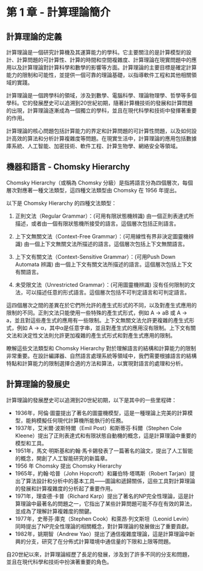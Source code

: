 # 第 1 章 - 計算理論簡介

## 計算理論的定義

計算理論是一個研究計算機及其運算能力的學科。它主要關注的是計算模型的設計、計算問題的可計算性、計算的時間和空間複雜度、計算理論在現實問題中的應用以及計算理論對計算科學和數學的影響等方面。計算理論的主要目標是確定計算能力的限制和可能性，並提供一個可靠的理論基礎，以指導軟件工程和其他相關領域的實踐。

計算理論是一個跨學科的領域，涉及到數學、電腦科學、理論物理學、哲學等多個學科。它的發展歷史可以追溯到20世紀初期，隨著計算機技術的發展和計算問題的出現，計算理論逐漸成為一個獨立的學科，並且在現代科學和技術中發揮著重要的作用。

計算理論的核心問題包括計算能力的界定和計算問題的可計算性問題，以及如何設計高效的算法和分析計算複雜度等問題。在現實生活中，計算理論的應用包括數據庫系統、人工智能、加密技術、軟件工程、計算生物學、網絡安全等領域。

## 機器和語言 - Chomsky Hierarchy

Chomsky Hierarchy（或稱為 Chomsky 分級）是指將語言分為四個層次，每個層次對應著一種文法類型，這四種文法類型由 Chomsky 在 1956 年提出。

以下是 Chomsky Hierarchy 的四種文法類型：

1. 正則文法（Regular Grammar）：(可用有限狀態機辨識) 由一個正則表達式所描述，或者由一個有限狀態機所接受的語言。這個層次包括正則語言。

2. 上下文無關文法（Context-Free Grammar）：(可用線性有界非決定圖靈機辨識) 由一個上下文無關文法所描述的語言。這個層次包括上下文無關語言。

3. 上下文有關文法（Context-Sensitive Grammar）：(可用Push Down Automata 辨識) 由一個上下文有關文法所描述的語言。這個層次包括上下文有關語言。

4. 未受限文法（Unrestricted Grammar）：(可用圖靈機辨識) 沒有任何限制的文法，可以描述任意的形式語言。這個層次包括不可判定語言和可判定語言。

這四個層次之間的差異在於它們所允許的產生式形式的不同，以及對產生式應用的限制的不同。正則文法只能使用一些特殊的產生式形式，例如 A → aB 或 A → a，並且對這些產生式的應用有一些限制。上下文無關文法允許更複雜的產生式形式，例如 A → α，其中α是任意字串，並且對產生式的應用沒有限制。上下文有關文法和決定性文法則允許更加複雜的產生式形式和對產生式應用的限制。

瞭解這些文法類型和 Chomsky Hierarchy 對於理解語言的結構和計算能力的限制非常重要。在設計編譯器、自然語言處理系統等領域中，我們需要根據語言的結構特點和計算能力的限制選擇合適的方法和算法，以實現對語言的處理和分析。

## 計算理論的發展史

計算理論的發展歷史可以追溯到20世紀初期，以下是其中的一些里程碑：

* 1936年，阿倫·圖靈提出了著名的圖靈機模型，這是一種理論上完美的計算模型，能夠模擬任何現代計算機所能執行的任務。
* 1937年，艾米爾·波斯特爾（Emil Post）和斯蒂芬·科爾（Stephen Cole Kleene）提出了正則表達式和有限狀態自動機的概念，這是計算理論中重要的模型和工具。
* 1951年，馬文·明斯基和約翰·馬卡錫發表了一篇著名的論文，提出了人工智能的概念，開創了人工智能研究的新篇章。
* 1956 年 Chomsky 提出 Chomsky Hierarchy
* 1965年，約翰·哈普（John Hopcroft）和羅伯特·塔瑪斯（Robert Tarjan）提出了算法設計和分析中的基本工具——圖論和遞歸關係，這些工具對計算理論的發展和計算複雜度的分析起了重要作用。
* 1971年，理查德·卡普（Richard Karp）提出了著名的NP完全性理論，這是計算理論中最著名的問題之一，它指出了某些計算問題可能不存在有效的算法，並成為了理解計算複雜度的關鍵。
* 1977年，史蒂芬·庫克（Stephen Cook）和萊昂·列文斯坦（Leonid Levin）同時提出了NP完全性理論的相關概念，對計算理論的發展做出了重要貢獻。
* 1982年，姚期智（Andrew Yao）提出了通信複雜度理論，這是計算理論中新興的分支，研究了在分佈式計算環境中通信量的下限和上限等問題。

自20世紀以來，計算理論經歷了長足的發展，涉及到了許多不同的分支和問題，並且在現代科學和技術中扮演著重要的角色。